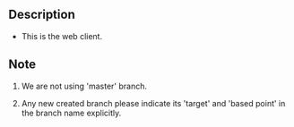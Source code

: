 ## Description

- This is the web client.

## Note

1. We are not using 'master' branch.

2. Any new created branch please indicate its 'target' and 'based point' in the branch name explicitly.


